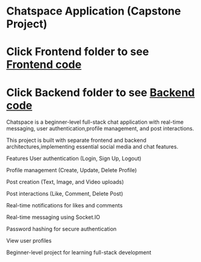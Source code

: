 # Chatspace Application (Capstone Project)

# Click Frontend folder to see <a href= "https://github.com/Pad-coder/Chatspace/tree/master/Frontend"> Frontend code </a>

# Click Backend folder to see <a href= "https://github.com/Pad-coder/Chatspace/tree/master/Backend"> Backend code </a>

Chatspace is a beginner-level full-stack chat application with real-time messaging, user authentication,profile management, and post interactions.

This project is built with separate frontend and backend architectures,implementing essential social media and chat features.

Features
User authentication (Login, Sign Up, Logout)

Profile management (Create, Update, Delete Profile)

Post creation (Text, Image, and Video uploads)

Post interactions (Like, Comment, Delete Post)

Real-time notifications for likes and comments

Real-time messaging using Socket.IO

Password hashing for secure authentication

View user profiles

Beginner-level project for learning full-stack development
 

